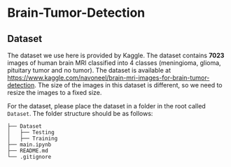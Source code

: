 # Brain-Tumor-Detection

## Dataset

The dataset we use here is provided by Kaggle. The dataset contains **7023** images of human brain MRI classified into 4 classes (meningioma, glioma, pituitary tumor and no tumor). The dataset is available at <https://www.kaggle.com/navoneel/brain-mri-images-for-brain-tumor-detection>. The size of the images in this dataset is different, so we need to resize the images to a fixed size.

For the dataset, please place the dataset in a folder in the root called `Dataset`. The folder structure should be as follows:

``` tree
├── Dataset
│   ├── Testing
│   ├── Training
├── main.ipynb
├── README.md
└── .gitignore
```
